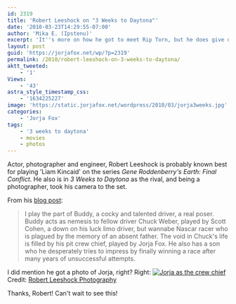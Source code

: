```yaml
---
id: 2319
title: 'Robert Leeshock on "3 Weeks to Daytona"'
date: '2010-03-23T14:29:55-07:00'
author: 'Mika E. (Ipstenu)'
excerpt: 'It''s more on how he got to meet Rip Torn, but he does give us an adorable shot of Jorja in her role of crew chief.'
layout: post
guid: 'https://jorjafox.net/wp/?p=2319'
permalink: /2010/robert-leeshock-on-3-weeks-to-daytona/
aktt_tweeted:
    - '1'
Views:
    - '43'
astra_style_timestamp_css:
    - '1634225227'
image: 'https://static.jorjafox.net/wordpress/2010/03/jorja3weeks.jpg'
categories:
    - 'Jorja Fox'
tags:
    - '3 weeks to daytona'
    - movies
    - photos
---
```


Actor, photographer and engineer, Robert Leeshock is probably known best for playing 'Liam Kincaid' on the series _Gene Roddenberry's Earth: Final Conflict_.  He also is in _3 Weeks to Daytona_ as the rival, and being a photographer, took his camera to the set.

From his <a href="http://robertleeshockphotography.blogspot.com/2010/02/letting-it-rip-with-mr-torn.html">blog post</a>:
<blockquote> I play the part of Buddy, a cocky and talented driver, a real poser. Buddy acts as nemesis to fellow driver Chuck Weber, played by Scott Cohen, a down on his luck limo driver, but wannabe Nascar racer who is plagued by the memory of an absent father. The void in Chuck's life is filled by his pit crew chief, played by Jorja Fox. He also has a son who he desperately tries to impress by finally winning a race after many years of unsuccessful attempts.</blockquote>

I did mention he got a photo of Jorja, right? Right:
<a href="https://jorjafox.net/gallery/movies/3weekstodaytona/promo/RobertLeeshock-001.jpg"><img class="ZenphotoPress_thumb " alt="Jorja as the crew chief" title="Jorja as the crew chief" src="https://jorjafox.net/gallery/cache/movies/3weekstodaytona/promo/RobertLeeshock-001_200_cw200_ch200_thumb.jpg"  /></a>
Credit: <a href="http://www.robertleeshock.com/">Robert Leeshock Photography</a>

Thanks, Robert! Can't wait to see this!
